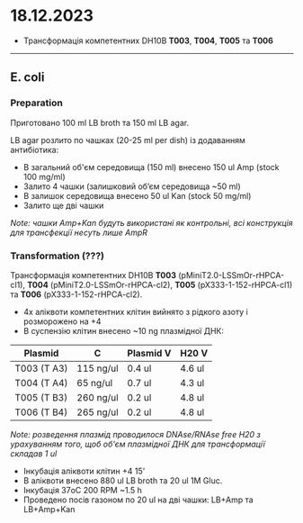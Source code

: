 18.12.2023
========
- Трансформація компетентних DH10B __T003__, __T004__, __T005__ та __T006__

---
## E. coli
### Preparation
Приготовано 100 ml LB broth та 150 ml LB agar.

LB agar розлито по чашках (20-25 ml per dish) із додаванням антибіотика:
- В загальний об'єм середовища (150 ml) внесено 150 ul Amp (stock 100 mg/ml)
- Залито 4 чашки (залишковий обʼєм середовища ~50 ml)
- В залишок середовища внесено 50 ul Kan (stock 50 mg/ml)
- Залито ще дві чашки

_Note: чашки Amp+Kan будуть використані як контрольні, всі конструкція для трансфекції несуть лише AmpR_

### Transformation (???)
Трансформація компетентних DH10B __T003__ (pMiniT2.0-LSSmOr-rHPCA-cl1), __T004__ (pMiniT2.0-LSSmOr-rHPCA-cl2), __T005__ (pX333-1-152-rHPCA-cl1) та __T006__ (pX333-1-152-rHPCA-cl2).

- 4x аліквоти компетентних клітин вийнято з рідкого азоту і розморожено на +4
- В суспензію клітин внесено ~10 ng плазмідної ДНК:

|Plasmid|C|Plasmid V|H20 V|
|-|-|-|-|
|T003 (T A3)|115 ng/ul|0.4 ul|4.6 ul|
|T004 (T A4)|65 ng/ul|0.7 ul|4.3 ul|
|T005 (T B3)|260 ng/ul|0.2 ul|4.8 ul|
|T006 (T B4)|265 ng/ul|0.2 ul|4.8 ul|

_Note: розведення плазмід проводилося DNAse/RNAse free H20 з урахуванням того, щоб об'єм плазмідної ДНК для трансформації складав 1 ul_

- Інкубація аліквоти клітин +4 15'
- В аліквоти внесено 880 ul LB broth та 20 ul 1M Gluc.
- Інкубація 37oC 200 RPM ~1.5 h
- Проведено посів газоном по 20 ul на дві чашки: LB+Amp  та LB+Amp+Kan